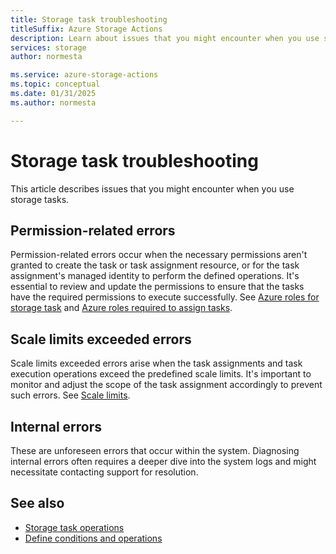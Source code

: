 ```yaml
---
title: Storage task troubleshooting
titleSuffix: Azure Storage Actions
description: Learn about issues that you might encounter when you use storage tasks along with recommended workarounds.
services: storage
author: normesta

ms.service: azure-storage-actions
ms.topic: conceptual
ms.date: 01/31/2025
ms.author: normesta

---
```


# Storage task troubleshooting

This article describes issues that you might encounter when you use storage tasks.

## Permission-related errors

Permission-related errors occur when the necessary permissions aren't granted to create the task or task assignment resource, or for the task assignment's managed identity to perform the defined operations. It's essential to review and update the permissions to ensure that the tasks have the required permissions to execute successfully. See [Azure roles for storage task](storage-task-authorization-roles.md) and [Azure roles required to assign tasks](storage-task-authorization-roles-assign.md).

## Scale limits exceeded errors

Scale limits exceeded errors arise when the task assignments and task execution operations exceed the predefined scale limits. It's important to monitor and adjust the scope of the task assignment accordingly to prevent such errors. See [Scale limits](storage-task-known-issues.md#scale-limits).

## Internal errors

These are unforeseen errors that occur within the system. Diagnosing internal errors often requires a deeper dive into the system logs and might necessitate contacting support for resolution.

## See also

- [Storage task operations](storage-task-operations.md)
- [Define conditions and operations](storage-task-conditions-operations-edit.md)
